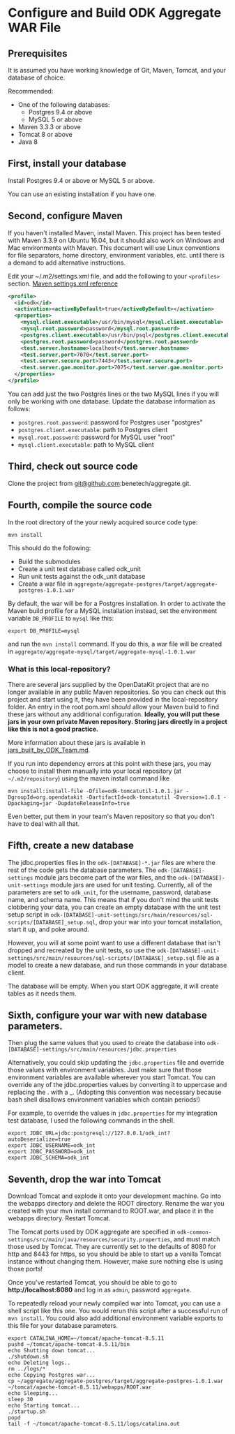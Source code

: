 Configure and Build ODK Aggregate WAR File
=================================

Prerequisites
-------------
It is assumed you have working knowledge of Git, Maven, Tomcat, and your database of choice.

Recommended:
- One of the following databases:
  - Postgres 9.4 or above
  - MySQL 5 or above
- Maven 3.3.3 or above
- Tomcat 8 or above
- Java 8

First, install your database
-----------------------------

Install Postgres 9.4 or above or MySQL 5 or above.

You can use an existing installation if you have one.

Second, configure Maven
------------------------

If you haven't installed Maven, install Maven.  This project has been tested with Maven 3.3.9 on Ubuntu 16.04, but it should also work on Windows and Mac environments with Maven.  This document will use Linux conventions for file separators, home directory, environment variables, etc. until there is a demand to add alternative instructions.

Edit your ~/.m2/settings.xml file, and add the following to your ```<profiles>``` section.  [Maven settings.xml reference](https://maven.apache.org/settings.html)

```xml
<profile>
  <id>odk</id>
  <activation><activeByDefault>true</activeByDefault></activation>
  <properties>
    <mysql.client.executable>/usr/bin/mysql</mysql.client.executable>
    <mysql.root.password>password</mysql.root.password>
    <postgres.client.executable>/usr/bin/psql</postgres.client.executable>
    <postgres.root.password>password</postgres.root.password>
    <test.server.hostname>localhost</test.server.hostname>
    <test.server.port>7070</test.server.port>
    <test.server.secure.port>7443</test.server.secure.port>
    <test.server.gae.monitor.port>7075</test.server.gae.monitor.port>
  </properties>
</profile>
```

You can add just the two Postgres lines or the two MySQL lines if you will only be working with one database.  Update the database information as follows:
- ```postgres.root.password```: password for Postgres user "postgres"
- ```postgres.client.executable```: path to Postgres client
- ```mysql.root.password```: password for MySQL user "root"
- ```mysql.client.executable```: path to MySQL client

Third, check out source code
-----------------------------
Clone the project from git@github.com:benetech/aggregate.git.

Fourth, compile the source code
--------------------------------
In the root directory of the your newly acquired source code type:
```shell
mvn install
```
This should do the following:
- Build the submodules
- Create a unit test database called odk_unit
- Run unit tests against the odk_unit database
- Create a war file in ```aggregate/aggregate-postgres/target/aggregate-postgres-1.0.1.war```

By default, the war will be for a Postgres installation.  In order to activate the Maven build profile for a MySQL installation instead, set the environment variable ```DB_PROFILE``` to ```mysql``` like this:
```shell
export DB_PROFILE=mysql
```
and run the ```mvn install``` command.  If you do this, a war file will be created in ```aggregate/aggregate-mysql/target/aggregate-mysql-1.0.1.war```

### What is this local-repository?
There are several jars supplied by the OpenDataKit project that are no longer available in any public Maven repositories.   So you can check out this project and start using it, they have been provided in the local-repository folder.  An entry in the root pom.xml _should_ allow your Maven build to find these jars without any additional configuration.  **Ideally, you will put these jars in your own private Maven repository.  Storing jars directly in a project like this is not a good practice.**

More information about these jars is available in [jars_built_by_ODK_Team.md](jars_built_by_ODK_Team.md).

If you run into dependency errors at this point with these jars, you may choose to install them manually into your local repository (at ```~/.m2/repository```) using the maven install command like
```
mvn install:install-file -Dfile=odk-tomcatutil-1.0.1.jar -DgroupId=org.opendatakit -DartifactId=odk-tomcatutil -Dversion=1.0.1 -Dpackaging=jar -DupdateReleaseInfo=true
```
Even better, put them in your team's Maven repository so that you don't have to deal with all that.

Fifth, create a new database
------------------------------------------
The jdbc.properties files in the ```odk-[DATABASE]-*.jar``` files are where the rest of the code gets the database parameters.  The ```odk-[DATABASE]-settings``` module jars become part of the war files, and the ```odk-[DATABASE]-unit-settings``` module jars are used for unit testing.  Currently, all of the parameters are set to ```odk_unit```, for the username, password, database name, and schema name.  This means that if you don't mind the unit tests clobbering your data, you can create an empty database with the unit test setup script in ```odk-[DATABASE]-unit-settings/src/main/resources/sql-scripts/[DATABASE]_setup.sql```, drop your war into your tomcat installation, start it up, and poke around.

However, you will at some point want to use a different database that isn't dropped and recreated by the  unit tests, so use the ```odk-[DATABASE]-unit-settings/src/main/resources/sql-scripts/[DATABASE]_setup.sql``` file as a model to create a new database, and run those commands in your database client.

The database will be empty.  When you start ODK aggregate, it will create tables as it needs them.

Sixth, configure your war with new database parameters.
-------------------------------------------------------
Then plug the same values that you used to create the database into ```odk-[DATABASE]-settings/src/main/resources/jdbc.properties```

Alternatively, you could skip updating the ```jdbc.properties``` file and override those values with environment variables.  Just make sure that those environment variables are available wherever you start Tomcat.  You can override any of the jdbc.properties values by converting it to uppercase and replacing the . with a _.  (Adopting this convention was necessary because bash shell disallows environment variables which contain periods!)

For example, to override the values in ```jdbc.properties``` for my integration test database, I used the following commands in the shell.

```shell
export JDBC_URL=jdbc:postgresql://127.0.0.1/odk_int?autoDeserialize=true
export JDBC_USERNAME=odk_int
export JDBC_PASSWORD=odk_int
export JDBC_SCHEMA=odk_int
```

Seventh, drop the war into Tomcat
--------------------------------
Download Tomcat and explode it onto your development machine.  Go into the webapps directory and delete the ROOT directory.  Rename the war you created with your mvn install command to ROOT.war, and place it in the webapps directory.  Restart Tomcat.

The Tomcat ports used by ODK aggregate are specified in ```odk-common-settings/src/main/java/resources/security.properties```, and must match those used by Tomcat.  They are currently set to the defaults of 8080 for http and 8443 for https, so you should be able to start up a vanilla Tomcat instance without changing them.  However, make sure nothing else is using those ports!

Once you've restarted Tomcat, you should be able to go to **http://localhost:8080** and log in as ```admin```, password ```aggregate```.

To repeatedly reload your newly compiled war into Tomcat, you can use a shell script like this one.  You would rerun this script after a successful run of ```mvn install```.  You could also add additional environment variable exports to this file for your database parameters.

```shell
export CATALINA_HOME=~/tomcat/apache-tomcat-8.5.11
pushd ~/tomcat/apache-tomcat-8.5.11/bin
echo Shutting down tomcat...
./shutdown.sh
echo Deleting logs..
rm ../logs/*
echo Copying Postgres war...
cp ~/aggregate/aggregate-postgres/target/aggregate-postgres-1.0.1.war ~/tomcat/apache-tomcat-8.5.11/webapps/ROOT.war
echo Sleeping...
sleep 30
echo Starting tomcat...
./startup.sh
popd
tail -f ~/tomcat/apache-tomcat-8.5.11/logs/catalina.out

```
